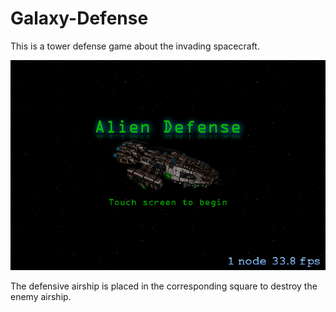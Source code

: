 # Galaxy-Defense
This is a tower defense game about the invading spacecraft. 


![main](https://github.com/wentongdeng/Galaxy-Defense/blob/master/Screenshot%202014.07.24%2020.36.17.png?raw=true)


The defensive airship is placed in the corresponding square to destroy the enemy airship. 
